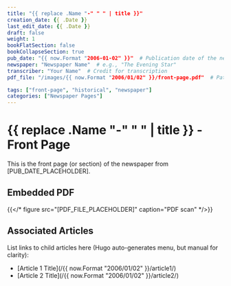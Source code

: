 ```yaml
---
title: "{{ replace .Name "-" " " | title }}"
creation_date: {{ .Date }}
last_edit_date: {{ .Date }}
draft: false
weight: 1
bookFlatSection: false
bookCollapseSection: true
pub_date: "{{ now.Format "2006-01-02" }}"  # Publication date of the newspaper (YYYY-MM-DD)
newspaper: "Newspaper Name"  # e.g., "The Evening Star"
transcriber: "Your Name"  # Credit for transcription
pdf_file: "/images/{{ now.Format "2006/01/02" }}/front-page.pdf"  # Path to the PDF in static/

tags: ["front-page", "historical", "newspaper"]
categories: ["Newspaper Pages"]
---
```


# {{ replace .Name "-" " " | title }} - Front Page

This is the front page (or section) of the newspaper from [PUB_DATE_PLACEHOLDER].

## Embedded PDF
{{</* figure src="[PDF_FILE_PLACEHOLDER]" caption="PDF scan" */>}}

## Associated Articles
List links to child articles here (Hugo auto-generates menu, but manual for clarity):
- [Article 1 Title](/{{ now.Format "2006/01/02" }}/article1/)
- [Article 2 Title](/{{ now.Format "2006/01/02" }}/article2/)

<!-- Add transcribed text or summaries from the front page here if needed. Child articles will appear in the sidebar menu due to bookCollapseSection. -->
<!-- Note: After creation, replace [PUB_DATE_PLACEHOLDER] with the value from front matter 'pub_date', and [PDF_FILE_PLACEHOLDER] with 'pdf_file'. -->
